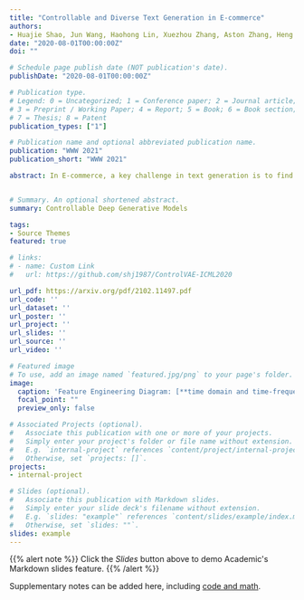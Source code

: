 ```yaml
---
title: "Controllable and Diverse Text Generation in E-commerce"
authors:
- Huajie Shao, Jun Wang, Haohong Lin, Xuezhou Zhang, Aston Zhang, Heng Ji, Tarek Abdelzaher
date: "2020-08-01T00:00:00Z"
doi: ""

# Schedule page publish date (NOT publication's date).
publishDate: "2020-08-01T00:00:00Z"

# Publication type.
# Legend: 0 = Uncategorized; 1 = Conference paper; 2 = Journal article;
# 3 = Preprint / Working Paper; 4 = Report; 5 = Book; 6 = Book section;
# 7 = Thesis; 8 = Patent
publication_types: ["1"]

# Publication name and optional abbreviated publication name.
publication: "WWW 2021"
publication_short: "WWW 2021"

abstract: In E-commerce, a key challenge in text generation is to find a good trade-off between word diversity and accuracy (relevance) in order to make generated text appear more natural and human-like. In order to improve the relevance of generated results, conditional text generators were developed that use input keywords or attributes to produce the corresponding text. Prior work, however, do not finely control the diversity of automatically generated sentences. For example, it does not control the order of keywords to put more relevant ones first. Moreover, it does not explicitly control the balance between diversity and accuracy. To remedy these problems, we propose a fine-grained controllable generative model, called~\textit{Apex}, that uses an algorithm borrowed from automatic control (namely, a variant of the \textit{proportional, integral, and derivative (PID) controller}) to precisely manipulate the diversity/accuracy trade-off of generated text. The algorithm is injected into a Conditional Variational Autoencoder (CVAE), allowing \textit{Apex} to control both (i) the order of keywords in the generated sentences (conditioned on the input keywords and their order), and (ii) the trade-off between diversity and accuracy. Evaluation results on real-world datasets show that the proposed method outperforms existing generative models in terms of diversity and relevance. Apex is currently deployed to generate production descriptions and item recommendation reasons in Taobao owned by Alibaba, the largest E-commerce platform in China. The A/B production test results show that our method improves click-through rate (CTR) by 13.17\% compared to the existing method for production descriptions. For item recommendation reason, it is able to increase CTR by 6.89\% and 1.42\% compared to user reviews and top-K item recommendation without reviews, respectively.


# Summary. An optional shortened abstract.
summary: Controllable Deep Generative Models

tags:
- Source Themes
featured: true

# links:
# - name: Custom Link
#   url: https://github.com/shj1987/ControlVAE-ICML2020

url_pdf: https://arxiv.org/pdf/2102.11497.pdf
url_code: ''
url_dataset: ''
url_poster: ''
url_project: ''
url_slides: ''
url_source: ''
url_video: ''

# Featured image
# To use, add an image named `featured.jpg/png` to your page's folder. 
image:
  caption: 'Feature Engineering Diagram: [**time domain and time-frequency domain**](https://unsplash.com/photos/s9CC2SKySJM)'
  focal_point: ""
  preview_only: false

# Associated Projects (optional).
#   Associate this publication with one or more of your projects.
#   Simply enter your project's folder or file name without extension.
#   E.g. `internal-project` references `content/project/internal-project/index.md`.
#   Otherwise, set `projects: []`.
projects:
- internal-project

# Slides (optional).
#   Associate this publication with Markdown slides.
#   Simply enter your slide deck's filename without extension.
#   E.g. `slides: "example"` references `content/slides/example/index.md`.
#   Otherwise, set `slides: ""`.
slides: example
---
```


{{% alert note %}}
Click the *Slides* button above to demo Academic's Markdown slides feature.
{{% /alert %}}

Supplementary notes can be added here, including [code and math](https://sourcethemes.com/academic/docs/writing-markdown-latex/).
